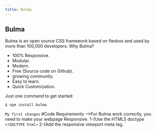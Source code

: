 ```yaml
---
title: Bulma
---
```

## Bulma

Bulma is an open source CSS framework based on flexbox and used by more than 100,000 developers.
Why Bulma?
* 100% Responsive.
* Modular.
* Modern.
* Free (Source code on Github).
* growing community.
* Easy to learn.
* Quick Customization.

Just one command to get started:
```terminal
$ npm install bulma
```
``My first changes``
#Code Requirements
-->For Bulma work correctly, you need to make your webpage Responsive.
   1-)Use the HTML5 doctype
   ` <!DOCTYPE html>`
   2-)Add the responsive viewport meta tag.
     `<meta name="viewport" content="width=device-width, initial-scale=1">
     

